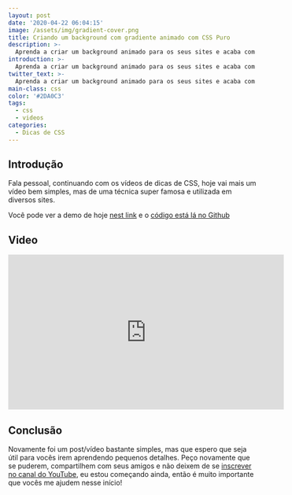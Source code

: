 ```yaml
---
layout: post
date: '2020-04-22 06:04:15'
image: /assets/img/gradient-cover.png
title: Criando um background com gradiente animado com CSS Puro
description: >-
  Aprenda a criar um background animado para os seus sites e acaba com a monotonia dos fundos estáticos.
introduction: >-
  Aprenda a criar um background animado para os seus sites e acaba com a monotonia dos fundos estáticos.
twitter_text: >-
  Aprenda a criar um background animado para os seus sites e acaba com a monotonia dos fundos estáticos.
main-class: css
color: '#2DA0C3'
tags:
  - css
  - videos
categories:
  - Dicas de CSS
---
```


## Introdução

Fala pessoal, continuando com os vídeos de dicas de CSS, hoje vai mais um vídeo bem simples, mas de uma técnica super famosa e utilizada em diversos sites.

Você pode ver a demo de hoje [nest link](https://labs.willianjusten.com.br/gradient-animation/) e o [código está lá no Github](https://github.com/willianjusten/labs/blob/gh-pages/gradient-animation/index.html)

## Video

<iframe width="560" height="315" src="https://www.youtube.com/embed/6zjdx_HO2-g" frameborder="0" allow="accelerometer; autoplay; encrypted-media; gyroscope; picture-in-picture" allowfullscreen></iframe>

## Conclusão

Novamente foi um post/vídeo bastante simples, mas que espero que seja útil para vocês irem aprendendo pequenos detalhes. Peço novamente que se puderem, compartilhem com seus amigos e não deixem de se [inscrever no canal do YouTube](https://www.youtube.com/WillianJustenCursos), eu estou começando ainda, então é muito importante que vocês me ajudem nesse início!
